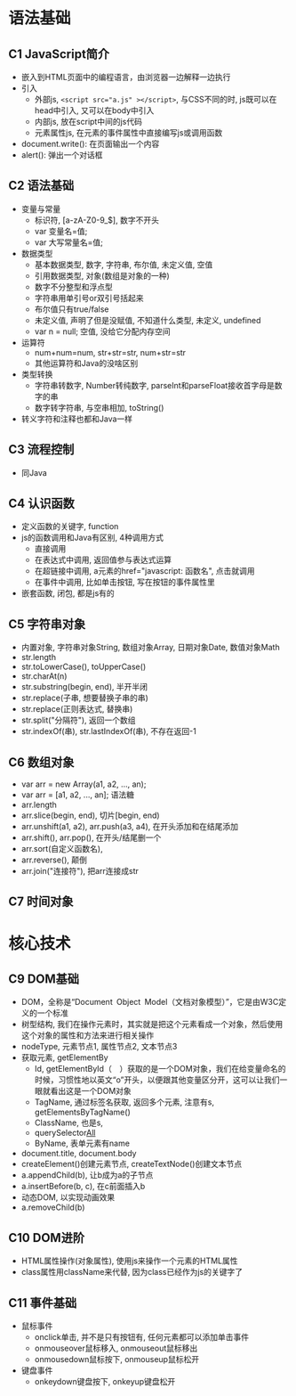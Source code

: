 
# 语法基础
## C1 JavaScript简介
- 嵌入到HTML页面中的编程语言，由浏览器一边解释一边执行
- 引入
    - 外部js, `<script src="a.js" ></script>`, 与CSS不同的时, js既可以在head中引入, 又可以在body中引入
    - 内部js, 放在script中间的js代码
    - 元素属性js, 在元素的事件属性中直接编写js或调用函数
- document.write(): 在页面输出一个内容
- alert(): 弹出一个对话框
## C2 语法基础
- 变量与常量
    - 标识符, [a-zA-Z0-9_$], 数字不开头
    - var 变量名=值;
    - var 大写常量名=值;
- 数据类型
    - 基本数据类型, 数字, 字符串, 布尔值, 未定义值, 空值
    - 引用数据类型, 对象(数组是对象的一种)
    - 数字不分整型和浮点型
    - 字符串用单引号or双引号括起来
    - 布尔值只有true/false
    - 未定义值, 声明了但是没赋值, 不知道什么类型, 未定义, undefined
    - var n = null; 空值, 没给它分配内存空间
- 运算符
    - num+num=num, str+str=str, num+str=str
    - 其他运算符和Java的没啥区别
- 类型转换
    - 字符串转数字, Number转纯数字, parseInt和parseFloat接收首字母是数字的串
    - 数字转字符串, 与空串相加, toString()
- 转义字符和注释也都和Java一样
## C3 流程控制
- 同Java
## C4 认识函数
- 定义函数的关键字, function
- js的函数调用和Java有区别, 4种调用方式
    - 直接调用
    - 在表达式中调用, 返回值参与表达式运算
    - 在超链接中调用, a元素的href="javascript: 函数名", 点击就调用
    - 在事件中调用, 比如单击按钮, 写在按钮的事件属性里
- 嵌套函数, 闭包, 都是js有的
## C5 字符串对象
- 内置对象, 字符串对象String, 数组对象Array, 日期对象Date, 数值对象Math
- str.length
- str.toLowerCase(), toUpperCase()
- str.charAt(n)
- str.substring(begin, end), 半开半闭
- str.replace(子串, 想要替换子串的串)
- str.replace(正则表达式, 替换串)
- str.split("分隔符"), 返回一个数组
- str.indexOf(串), str.lastIndexOf(串), 不存在返回-1
## C6 数组对象
- var arr = new Array(a1, a2, ..., an);
- var arr = [a1, a2, ..., an]; 语法糖
- arr.length
- arr.slice(begin, end), 切片[begin, end)
- arr.unshift(a1, a2), arr.push(a3, a4), 在开头添加和在结尾添加
- arr.shift(), arr.pop(), 在开头/结尾删一个
- arr.sort(自定义函数名),
- arr.reverse(), 颠倒
- arr.join("连接符"), 把arr连接成str
## C7 时间对象
# 核心技术
## C9 DOM基础
- DOM，全称是“Document Object Model（文档对象模型）”，它是由W3C定义的一个标准
- 树型结构, 我们在操作元素时，其实就是把这个元素看成一个对象，然后使用这个对象的属性和方法来进行相关操作
- nodeType, 元素节点1, 属性节点2, 文本节点3
- 获取元素, getElementBy
    - Id, getElementById（　）获取的是一个DOM对象，我们在给变量命名的时候，习惯性地以英文“o”开头，以便跟其他变量区分开，这可以让我们一眼就看出这是一个DOM对象
    - TagName, 通过标签名获取, 返回多个元素, 注意有s, getElementsByTagName()
    - ClassName, 也是s, 
    - querySelector[All]("选择器")
    - ByName, 表单元素有name
- document.title, document.body
- createElement()创建元素节点, createTextNode()创建文本节点
- a.appendChild(b), 让b成为a的子节点
- a.insertBefore(b, c), 在c前面插入b
- 动态DOM, 以实现动画效果
- a.removeChild(b)

## C10 DOM进阶
- HTML属性操作(对象属性), 使用js来操作一个元素的HTML属性
- class属性用className来代替, 因为class已经作为js的关键字了


## C11 事件基础


- 鼠标事件
    - onclick单击, 并不是只有按钮有, 任何元素都可以添加单击事件
    - onmouseover鼠标移入, onmouseout鼠标移出
    - onmousedown鼠标按下, onmouseup鼠标松开
- 键盘事件
    - onkeydown键盘按下, onkeyup键盘松开